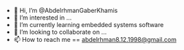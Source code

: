 - 👋 Hi, I’m @AbdelrhmanGaberKhamis
- 👀 I’m interested in ...
- 🌱 I’m currently learning embedded systems software
- 💞️ I’m looking to collaborate on ...
- 📫 How to reach me == abdelrhman8.12.1998@gmail.com

<!---
AbdelrhmanGaberKhamis/AbdelrhmanGaberKhamis is a ✨ special ✨ repository because its `README.md` (this file) appears on your GitHub profile.
You can click the Preview link to take a look at your changes.
--->
